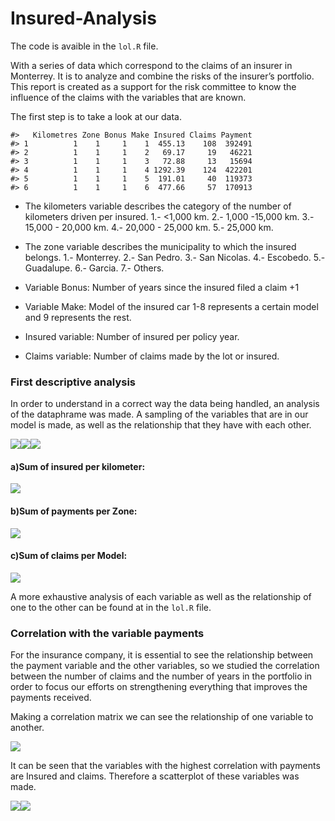 
<!-- README.md is generated from README.Rmd. Please edit that file -->

# Insured-Analysis

The code is avaible in the `lol.R` file.

With a series of data which correspond to the claims of an insurer in
Monterrey. It is to analyze and combine the risks of the insurer’s
portfolio. This report is created as a support for the risk committee to
know the influence of the claims with the variables that are known.

The first step is to take a look at our data.

    #>   Kilometres Zone Bonus Make Insured Claims Payment
    #> 1          1    1     1    1  455.13    108  392491
    #> 2          1    1     1    2   69.17     19   46221
    #> 3          1    1     1    3   72.88     13   15694
    #> 4          1    1     1    4 1292.39    124  422201
    #> 5          1    1     1    5  191.01     40  119373
    #> 6          1    1     1    6  477.66     57  170913

-   The kilometers variable describes the category of the number of
    kilometers driven per insured. 1.- &lt;1,000 km. 2.- 1,000 -15,000
    km. 3.- 15,000 - 20,000 km. 4.- 20,000 - 25,000 km. 5.- 25,000 km.

-   The zone variable describes the municipality to which the insured
    belongs. 1.- Monterrey. 2.- San Pedro. 3.- San Nicolas. 4.-
    Escobedo. 5.- Guadalupe. 6.- Garcia. 7.- Others.

-   Variable Bonus: Number of years since the insured filed a claim +1

-   Variable Make: Model of the insured car 1-8 represents a certain
    model and 9 represents the rest.

-   Insured variable: Number of insured per policy year.

-   Claims variable: Number of claims made by the lot or insured.

### First descriptive analysis

In order to understand in a correct way the data being handled, an
analysis of the dataphrame was made. A sampling of the variables that
are in our model is made, as well as the relationship that they have
with each other.

![](README_files/figure-gfm/pressure-1.png)<!-- -->![](README_files/figure-gfm/pressure-2.png)<!-- -->![](README_files/figure-gfm/pressure-3.png)<!-- -->

#### a)Sum of insured per kilometer:

![](README_files/figure-gfm/unnamed-chunk-4-1.png)<!-- -->

#### b)Sum of payments per Zone:

![](README_files/figure-gfm/unnamed-chunk-5-1.png)<!-- -->

#### c)Sum of claims per Model:

![](README_files/figure-gfm/unnamed-chunk-6-1.png)<!-- -->

A more exhaustive analysis of each variable as well as the relationship
of one to the other can be found at in the `lol.R` file.

### Correlation with the variable payments

For the insurance company, it is essential to see the relationship
between the payment variable and the other variables, so we studied the
correlation between the number of claims and the number of years in the
portfolio in order to focus our efforts on strengthening everything that
improves the payments received.

Making a correlation matrix we can see the relationship of one variable
to another.

![](README_files/figure-gfm/unnamed-chunk-8-1.png)<!-- -->

It can be seen that the variables with the highest correlation with
payments are Insured and claims. Therefore a scatterplot of these
variables was made.

![](README_files/figure-gfm/unnamed-chunk-9-1.png)<!-- -->![](README_files/figure-gfm/unnamed-chunk-9-2.png)<!-- -->
